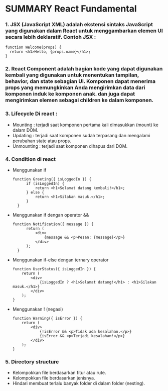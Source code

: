 #  SUMMARY React Fundamental
### 1. JSX (JavaScript XML) adalah ekstensi sintaks JavaScript yang digunakan dalam React untuk menggambarkan elemen UI secara lebih deklaratif. Contoh JSX :
```
function Welcome(props) {
  return <h1>Hello, {props.name}</h1>;
}
```

### 2. React Component adalah bagian kode yang dapat digunakan kembali yang digunakan untuk menentukan tampilan, behavior, dan state sebagian UI. Komponen dapat menerima props yang memungkinkan Anda mengirimkan data dari komponen induk ke komponen anak. dan juga dapat mengirimkan elemen sebagai children ke dalam komponen.

### 3. Lifecycle Di react :
- Mounting : terjadi saat komponen pertama kali dimasukkan (mount) ke dalam DOM.
- Updating : terjadi saat komponen sudah terpasang dan mengalami perubahan state atau props.
- Unmounting : terjadi saat komponen dihapus dari DOM.

### 4. Condition di react
- Menggunakan if
  ```
  function Greeting({ isLoggedIn }) {
        if (isLoggedIn) {
            return <h1>Selamat datang kembali!</h1>;
        } else {
            return <h1>Silakan masuk.</h1>;
        }
    }
    ```
- Menggunakan if dengan operator &&
  ```
  function Notification({ message }) {
        return (
            <div>
                {message && <p>Pesan: {message}</p>}
            </div>
        );
    }
   ```
- Menggunakan if-else dengan ternary operator
    ```
    function UserStatus({ isLoggedIn }) {
        return (
            <div>
                {isLoggedIn ? <h1>Selamat datang!</h1> : <h1>Silakan masuk.</h1>}
            </div>
        );
    }
    ```
- Menggunakan ! (negasi)
    ```
    function Warning({ isError }) {
        return (
            <div>
                {!isError && <p>Tidak ada kesalahan.</p>}
                {isError && <p>Terjadi kesalahan!</p>}
            </div>
        );
    }
    ```

### 5. Directory structure
- Kelompokkan file berdasarkan fitur atau rute.
- Kelompokkan file berdasarkan jenisnya.
- Hindari membuat terlalu banyak folder di dalam folder (nesting).